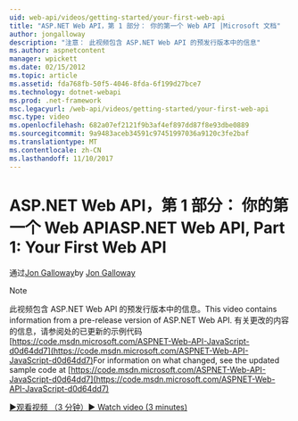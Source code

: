 ```yaml
---
uid: web-api/videos/getting-started/your-first-web-api
title: "ASP.NET Web API，第 1 部分： 你的第一个 Web API |Microsoft 文档"
author: jongalloway
description: "注意： 此视频包含 ASP.NET Web API 的预发行版本中的信息"
ms.author: aspnetcontent
manager: wpickett
ms.date: 02/15/2012
ms.topic: article
ms.assetid: fda768fb-50f5-4046-8fda-6f199d27bce7
ms.technology: dotnet-webapi
ms.prod: .net-framework
msc.legacyurl: /web-api/videos/getting-started/your-first-web-api
msc.type: video
ms.openlocfilehash: 682a07ef2121f9b3af4ef897dd87f8e93dbe0889
ms.sourcegitcommit: 9a9483aceb34591c97451997036a9120c3fe2baf
ms.translationtype: MT
ms.contentlocale: zh-CN
ms.lasthandoff: 11/10/2017
---
```

<a name="aspnet-web-api-part-1-your-first-web-api"></a><span data-ttu-id="d1810-103">ASP.NET Web API，第 1 部分： 你的第一个 Web API</span><span class="sxs-lookup"><span data-stu-id="d1810-103">ASP.NET Web API, Part 1: Your First Web API</span></span>
====================
<span data-ttu-id="d1810-104">通过[Jon Galloway](https://github.com/jongalloway)</span><span class="sxs-lookup"><span data-stu-id="d1810-104">by [Jon Galloway](https://github.com/jongalloway)</span></span>

> [!NOTE]
> <span data-ttu-id="d1810-105">此视频包含 ASP.NET Web API 的预发行版本中的信息。</span><span class="sxs-lookup"><span data-stu-id="d1810-105">This video contains information from a pre-release version of ASP.NET Web API.</span></span> <span data-ttu-id="d1810-106">有关更改的内容的信息，请参阅处的已更新的示例代码[https://code.msdn.microsoft.com/ASPNET-Web-API-JavaScript-d0d64dd7](https://code.msdn.microsoft.com/ASPNET-Web-API-JavaScript-d0d64dd7)</span><span class="sxs-lookup"><span data-stu-id="d1810-106">For information on what changed, see the updated sample code at [https://code.msdn.microsoft.com/ASPNET-Web-API-JavaScript-d0d64dd7](https://code.msdn.microsoft.com/ASPNET-Web-API-JavaScript-d0d64dd7)</span></span>

[<span data-ttu-id="d1810-107">&#9654;观看视频 （3 分钟）</span><span class="sxs-lookup"><span data-stu-id="d1810-107">&#9654; Watch video (3 minutes)</span></span>](https://channel9.msdn.com/Blogs/ASP-NET-Site-Videos/your-first-web-api)
